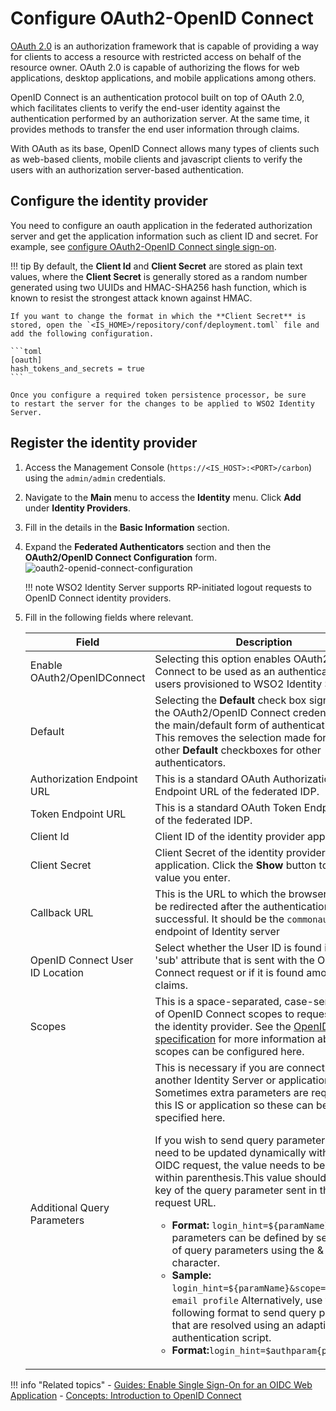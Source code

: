 # Configure OAuth2-OpenID Connect

[OAuth 2.0](https://oauth.net/2/) is an authorization framework that is
capable of providing a way for clients to access a resource with
restricted access on behalf of the resource owner. OAuth 2.0 is capable
of authorizing the flows for web applications, desktop applications, and
mobile applications among others.

OpenID Connect is an authentication protocol built on top of OAuth 2.0,
which facilitates clients to verify the end-user identity against the
authentication performed by an authorization server. At the same time,
it provides methods to transfer the end user information through claims.

With OAuth as its base, OpenID Connect allows many types of clients such
as web-based clients, mobile clients and javascript clients to verify
the users with an authorization server-based authentication.

## Configure the identity provider

You need to configure an oauth application in the federated authorization server and get the application information such as client ID and secret. For example, see [configure OAuth2-OpenID Connect single sign-on]({{base_path}}/guides/login/webapp-oidc/).

!!! tip
    By default, the **Client Id** and **Client Secret** are stored as
    plain text values, where the **Client Secret** is generally stored
    as a random number generated using two UUIDs and HMAC-SHA256 hash
    function, which is known to resist the strongest attack known
    against HMAC.

    If you want to change the format in which the **Client Secret** is
    stored, open the `<IS_HOME>/repository/conf/deployment.toml` file and add the following configuration.

    ```toml
    [oauth]
    hash_tokens_and_secrets = true 
    ```

    Once you configure a required token persistence processor, be sure
    to restart the server for the changes to be applied to WSO2 Identity
    Server.
    
<!--For information on
possible values that you can specify based on your
requirement, see [Supported token persistence
processors](TO-DO:{{base_path}}/learn/extension-points-for-oauth#token-persistence-processor).-->

## Register the identity provider

1.  Access the Management Console (`https://<IS_HOST>:<PORT>/carbon`) using the `admin/admin` credentials.
    
2.  Navigate to the **Main** menu to access the **Identity** menu. Click
    **Add** under **Identity Providers**.  
    
3.  Fill in the details in the **Basic Information** section.

4.  Expand the **Federated Authenticators** section and then the
    **OAuth2/OpenID Connect Configuration** form.  
    ![oauth2-openid-connect-configuration]({{base_path}}/assets/img/guides/oauth2-openid-connect-configuration.png)
        
    !!! note
        WSO2 Identity Server supports RP-initiated logout requests to OpenID Connect identity providers.
    
5.  Fill in the following fields where relevant.

    <div class="tg-wrap"><table>
    <thead>
    <tr>
        <th>Field </th>
        <th>Description</th>
        <th>Sample Value</th>
    </tr>
    </thead>
    <tbody>
    <tr>
        <td>Enable OAuth2/OpenIDConnect</td>
        <td>Selecting this option enables OAuth2/OpenID Connect to be used as an authenticator for users provisioned to WSO2 Identity Server.</td>
        <td>Selected</td>
    </tr>
    <tr>
        <td>Default</td>
        <td>Selecting the <strong>Default</strong> check box signifies that the OAuth2/OpenID Connect credentials are the main/default form of authentication. <br>This removes the selection made for any other <strong>Default</strong> checkboxes for other authenticators.</td>
        <td>Selected</td>
    </tr>
    <tr>
        <td>Authorization Endpoint URL</td>
        <td>This is a standard OAuth Authorization Endpoint URL of the federated IDP.</td>
        <td><code>https://<IS_HOST>:<PORT>/oauth2/authorize/</code></td>
    </tr>
    <tr>
        <td>Token Endpoint URL</td>
        <td>This is a standard OAuth Token Endpoint URL of the federated IDP.</td>
        <td><code>https://<IS_HOST>:<PORT>/oauth2/token/</code></td>
    </tr>
    <tr>
        <td>Client Id</td>
        <td>Client ID of the identity provider application.</td>
        <td><code>1421263438188909</code></td>
    </tr>
    <tr>
        <td>Client Secret</td>
        <td>Client Secret of the identity provider application. Click the <strong>Show</strong> button to view the value you enter.</td>
        <td><code>12ffb4dfb2fed67a00846b42126991f8</code></td>
    </tr>
    <tr>
        <td>Callback URL</td>
        <td>This is the URL to which the browser should be redirected after the authentication is successful. It should be the <code>commonauth</code> endpoint of Identity server</td>
        <td><code>https://<IS_HOST>:<PORT>/commonauth</code></td>
    </tr>
    <tr>
        <td>OpenID Connect User ID Location</td>
        <td>Select whether the User ID is found in the 'sub' attribute that is sent with the OpenID Connect request or if it is found among claims.</td>
        <td>User ID found in 'sub' attribute</td>
    </tr>
    <tr>
        <td>Scopes</td>
        <td>This is a space-separated, case-sensitive list of OpenID Connect scopes to request from the identity provider. See the <a href="https://openid.net/specs/openid-connect-core-1_0.html#ScopeClaims">OpenID Connect specification</a> for more information about what scopes can be configured here.</td>
        <td>openid email profile</td>
    </tr>
    <tr>
        <td>Additional Query Parameters</td>
        <td>This is necessary if you are connecting to another Identity Server or application. Sometimes extra parameters are required by this IS or application so these can be specified here.
        <div class="admonition note">
        <p>If you wish to send query parameters that need to be updated dynamically with each OIDC request, the value needs to be defined within parenthesis.This value should be the key of the query parameter sent in the OIDC request URL.
        <ul>
            <li>
                <b>Format:</b> <code>login_hint=&#36;{paramName}</code>
                Multiple parameters can be defined by separation of query parameters using the & character.
            </li>
            <li>
                <b>Sample:</b> <code>login_hint=&#36;{paramName}&scope=openid email profile</code>
                 Alternatively, use the following format to send query parameters that are resolved using an adaptive authentication script.
            </li>
            <li>
                <b>Format:</b><code>login_hint=$authparam{paramName} </code>
            </li>
        </ul>
        </p>
        </div>
        </td>
        <td>paramName1=value1</td>
    </tr>
    </tbody>
    </table></div>

!!! info "Related topics"
    - [Guides: Enable Single Sign-On for an OIDC Web Application]({{base_path}}/guides/login/sso-for-oidc)
    - [Concepts: Introduction to OpenID Connect]({{base_path}}/references/concepts/authentication/intro-oidc)
    

<!--	-   See [Log into Identity Server using another Identity Server -
		OAuth2](TO-DO:{{base_path}}/learn/login-to-identity-server-using-another-identity-server-oauth2)
		for a sample of using OAuth2/OpenIDConnect for federated
		authentication.-->
